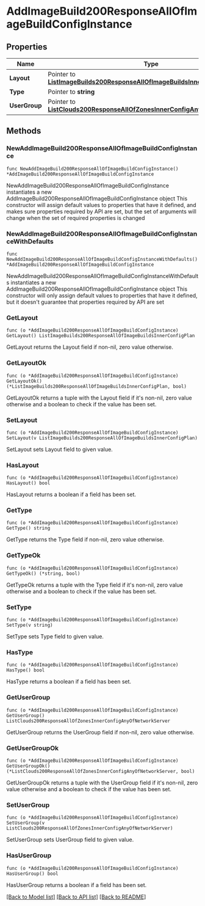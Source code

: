 # AddImageBuild200ResponseAllOfImageBuildConfigInstance

## Properties

Name | Type | Description | Notes
------------ | ------------- | ------------- | -------------
**Layout** | Pointer to [**ListImageBuilds200ResponseAllOfImageBuildsInnerConfigPlan**](ListImageBuilds200ResponseAllOfImageBuildsInnerConfigPlan.md) |  | [optional] 
**Type** | Pointer to **string** |  | [optional] 
**UserGroup** | Pointer to [**ListClouds200ResponseAllOfZonesInnerConfigAnyOfNetworkServer**](ListClouds200ResponseAllOfZonesInnerConfigAnyOfNetworkServer.md) |  | [optional] 

## Methods

### NewAddImageBuild200ResponseAllOfImageBuildConfigInstance

`func NewAddImageBuild200ResponseAllOfImageBuildConfigInstance() *AddImageBuild200ResponseAllOfImageBuildConfigInstance`

NewAddImageBuild200ResponseAllOfImageBuildConfigInstance instantiates a new AddImageBuild200ResponseAllOfImageBuildConfigInstance object
This constructor will assign default values to properties that have it defined,
and makes sure properties required by API are set, but the set of arguments
will change when the set of required properties is changed

### NewAddImageBuild200ResponseAllOfImageBuildConfigInstanceWithDefaults

`func NewAddImageBuild200ResponseAllOfImageBuildConfigInstanceWithDefaults() *AddImageBuild200ResponseAllOfImageBuildConfigInstance`

NewAddImageBuild200ResponseAllOfImageBuildConfigInstanceWithDefaults instantiates a new AddImageBuild200ResponseAllOfImageBuildConfigInstance object
This constructor will only assign default values to properties that have it defined,
but it doesn't guarantee that properties required by API are set

### GetLayout

`func (o *AddImageBuild200ResponseAllOfImageBuildConfigInstance) GetLayout() ListImageBuilds200ResponseAllOfImageBuildsInnerConfigPlan`

GetLayout returns the Layout field if non-nil, zero value otherwise.

### GetLayoutOk

`func (o *AddImageBuild200ResponseAllOfImageBuildConfigInstance) GetLayoutOk() (*ListImageBuilds200ResponseAllOfImageBuildsInnerConfigPlan, bool)`

GetLayoutOk returns a tuple with the Layout field if it's non-nil, zero value otherwise
and a boolean to check if the value has been set.

### SetLayout

`func (o *AddImageBuild200ResponseAllOfImageBuildConfigInstance) SetLayout(v ListImageBuilds200ResponseAllOfImageBuildsInnerConfigPlan)`

SetLayout sets Layout field to given value.

### HasLayout

`func (o *AddImageBuild200ResponseAllOfImageBuildConfigInstance) HasLayout() bool`

HasLayout returns a boolean if a field has been set.

### GetType

`func (o *AddImageBuild200ResponseAllOfImageBuildConfigInstance) GetType() string`

GetType returns the Type field if non-nil, zero value otherwise.

### GetTypeOk

`func (o *AddImageBuild200ResponseAllOfImageBuildConfigInstance) GetTypeOk() (*string, bool)`

GetTypeOk returns a tuple with the Type field if it's non-nil, zero value otherwise
and a boolean to check if the value has been set.

### SetType

`func (o *AddImageBuild200ResponseAllOfImageBuildConfigInstance) SetType(v string)`

SetType sets Type field to given value.

### HasType

`func (o *AddImageBuild200ResponseAllOfImageBuildConfigInstance) HasType() bool`

HasType returns a boolean if a field has been set.

### GetUserGroup

`func (o *AddImageBuild200ResponseAllOfImageBuildConfigInstance) GetUserGroup() ListClouds200ResponseAllOfZonesInnerConfigAnyOfNetworkServer`

GetUserGroup returns the UserGroup field if non-nil, zero value otherwise.

### GetUserGroupOk

`func (o *AddImageBuild200ResponseAllOfImageBuildConfigInstance) GetUserGroupOk() (*ListClouds200ResponseAllOfZonesInnerConfigAnyOfNetworkServer, bool)`

GetUserGroupOk returns a tuple with the UserGroup field if it's non-nil, zero value otherwise
and a boolean to check if the value has been set.

### SetUserGroup

`func (o *AddImageBuild200ResponseAllOfImageBuildConfigInstance) SetUserGroup(v ListClouds200ResponseAllOfZonesInnerConfigAnyOfNetworkServer)`

SetUserGroup sets UserGroup field to given value.

### HasUserGroup

`func (o *AddImageBuild200ResponseAllOfImageBuildConfigInstance) HasUserGroup() bool`

HasUserGroup returns a boolean if a field has been set.


[[Back to Model list]](../README.md#documentation-for-models) [[Back to API list]](../README.md#documentation-for-api-endpoints) [[Back to README]](../README.md)


